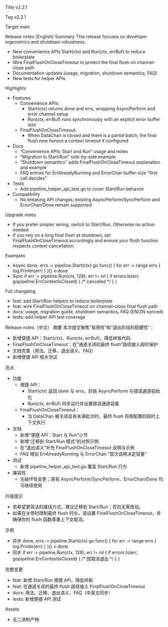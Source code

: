 Title
v2.2.1

Tag
v2.2.1

Target
main

Release notes (English)
Summary
This release focuses on developer ergonomics and shutdown robustness:
- New convenience APIs Start(ctx) and Run(ctx, errBuf) to reduce boilerplate
- Wire FinalFlushOnCloseTimeout to protect the final flush on channel-close path
- Documentation updates (usage, migration, shutdown semantics, FAQ)
- New tests for helper APIs

Highlights
- Features
  - Convenience APIs:
    - Start(ctx) returns done and errs, wrapping AsyncPerform and error channel setup
    - Run(ctx, errBuf) runs synchronously with an explicit error buffer size
  - FinalFlushOnCloseTimeout:
    - When DataChan is closed and there is a partial batch, the final flush now honors a context timeout if configured
- Docs
  - “Convenience APIs: Start and Run” usage and notes
  - “Migration to Start/Run” side-by-side example
  - “Shutdown semantics” adds FinalFlushOnCloseTimeout explanation and example
  - FAQ entries for ErrAlreadyRunning and ErrorChan buffer-size “first call decides”
- Tests
  - Add pipeline_helper_api_test.go to cover Start/Run behavior
- Compatibility
  - No breaking API changes; existing AsyncPerform/SyncPerform and ErrorChan/Done remain supported

Upgrade notes
- If you prefer simpler wiring, switch to Start/Run. Otherwise no action needed.
- If you rely on a long final flush at shutdown, set FinalFlushOnCloseTimeout accordingly and ensure your flush function respects context cancellation.

Examples
- Async
  done, errs := pipeline.Start(ctx)
  go func() { for err := range errs { log.Println(err) } }()
  <-done
- Sync
  if err := pipeline.Run(ctx, 128); err != nil {
    if errors.Is(err, gopipeline.ErrContextIsClosed) { /* canceled */ }
  }

Full changelog
- feat: add Start/Run helpers to reduce boilerplate
- feat: wire FinalFlushOnCloseTimeout on channel-close final flush path
- docs: usage, migration guide, shutdown semantics, FAQ (EN/ZN synced)
- tests: add helper API test coverage

Release notes（中文）
摘要
本次提交聚焦“易用性”和“退出阶段的稳健性”：
- 新增便捷 API：Start(ctx)、Run(ctx, errBuf)，降低样板代码
- FinalFlushOnCloseTimeout：在“通道关闭的最终 flush”路径接入超时保护
- 文档完善（用法、迁移、退出语义、FAQ）
- 新增便捷 API 相关测试

亮点
- 功能
  - 便捷 API：
    - Start(ctx) 返回 done 与 errs，封装 AsyncPerform 与错误通道初始化
    - Run(ctx, errBuf) 同步运行并设置错误通道容量
  - FinalFlushOnCloseTimeout：
    - 当 DataChan 被关闭且有未满批次时，最终 flush 将按配置的超时上下文执行
- 文档
  - 新增“便捷 API：Start 与 Run”小节
  - 新增“迁移到 Start/Run 模式”的对照示例
  - 在“退出语义”补充 FinalFlushOnCloseTimeout 说明与示例
  - FAQ 增加 ErrAlreadyRunning 与 ErrorChan “首次调用决定容量”
- 测试
  - 新增 pipeline_helper_api_test.go 覆盖 Start/Run 行为
- 兼容性
  - 无破坏性变更；原有 AsyncPerform/SyncPerform、ErrorChan/Done 均可继续使用

升级提示
- 若希望更简洁的接线方式，建议迁移到 Start/Run；否则无需改动。
- 如需在关停时限制最终 flush 时长，请设置 FinalFlushOnCloseTimeout，并确保你的 flush 函数尊重上下文取消。

示例
- 异步
  done, errs := pipeline.Start(ctx)
  go func() { for err := range errs { log.Println(err) } }()
  <-done
- 同步
  if err := pipeline.Run(ctx, 128); err != nil {
    if errors.Is(err, gopipeline.ErrContextIsClosed) { /* 因取消退出 */ }
  }

完整变更
- feat: 新增 Start/Run 便捷 API，降低样板
- feat: 在通道关闭的最终 flush 路径接入 FinalFlushOnCloseTimeout
- docs: 用法、迁移、退出语义、FAQ（中英文同步）
- tests: 新增便捷 API 测试

Assets
- 无二进制产物
